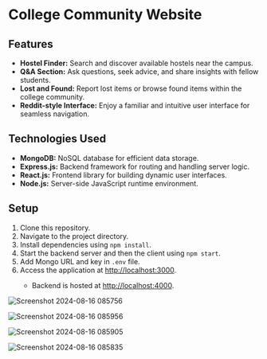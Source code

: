 <h1>College Community Website</h1>

<h2>Features</h2>

<ul>
  <li><strong>Hostel Finder:</strong> Search and discover available hostels near the campus.</li>
  <li><strong>Q&A Section:</strong> Ask questions, seek advice, and share insights with fellow students.</li>
  <li><strong>Lost and Found:</strong> Report lost items or browse found items within the college community.</li>
  <li><strong>Reddit-style Interface:</strong> Enjoy a familiar and intuitive user interface for seamless navigation.</li>
</ul>

<h2>Technologies Used</h2>

<ul>
  <li><strong>MongoDB:</strong> NoSQL database for efficient data storage.</li>
  <li><strong>Express.js:</strong> Backend framework for routing and handling server logic.</li>
  <li><strong>React.js:</strong> Frontend library for building dynamic user interfaces.</li>
  <li><strong>Node.js:</strong> Server-side JavaScript runtime environment.</li>
</ul>

<h2>Setup</h2>

<ol>
  <li>Clone this repository.</li>
  <li>Navigate to the project directory.</li>
  <li>Install dependencies using <code>npm install</code>.</li>
  <li>Start the backend server and then the client using <code>npm start</code>.</li>
  <li>Add Mongo URL and key in <code>.env</code> file.</li>
  <li>Access the application at <a href="http://localhost:3000">http://localhost:3000</a>.</li>
  <ul>
    <li>Backend is hosted at <a href="http://localhost:4000">http://localhost:4000</a>.</li>
  </ul>
</ol>

![Screenshot 2024-08-16 085756](https://github.com/user-attachments/assets/b59377c0-c9e3-4aa7-a0e7-e5381accb9c1)

![Screenshot 2024-08-16 085956](https://github.com/user-attachments/assets/1e3322f3-1471-4d44-8e44-5ce3538c4016)

![Screenshot 2024-08-16 085905](https://github.com/user-attachments/assets/9845837e-5ca7-48ab-9989-3097180c982c)

![Screenshot 2024-08-16 085835](https://github.com/user-attachments/assets/28563e76-a758-48f2-93ba-ae54c589325f)
